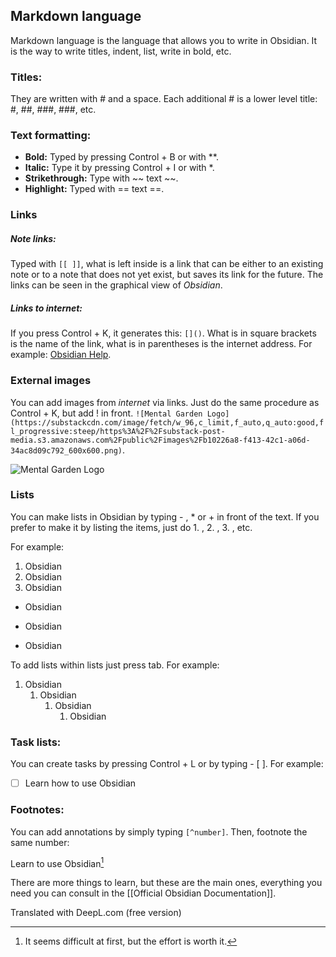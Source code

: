 ## Markdown language

Markdown language is the language that allows you to write in Obsidian. It is the way to write titles, indent, list, write in bold, etc.


### Titles:

They are written with # and a space. Each additional # is a lower level title: #, ##, ###, ###, etc.



### Text formatting:

- **Bold:** Typed by pressing Control + B or with **. 
- **Italic:** Type it by pressing Control + I or with *. 
- **Strikethrough:** Type with ~~ text ~~.
- **Highlight:** Typed with == text ==.

### Links

##### Note links: 
Typed with `[[ ]]`, what is left inside is a link that can be either to an existing note or to a note that does not yet exist, but saves its link for the future. The links can be seen in the graphical view of *Obsidian*.

##### Links to *internet:*

If you press Control + K, it generates this: `[]()`. What is in square brackets is the name of the link, what is in parentheses is the internet address. For example: [Obsidian Help](https://help.obsidian.md).

### External images

You can add images from *internet* via links. Just do the same procedure as Control + K, but add ! in front.
`![Mental Garden Logo](https://substackcdn.com/image/fetch/w_96,c_limit,f_auto,q_auto:good,fl_progressive:steep/https%3A%2F%2Fsubstack-post-media.s3.amazonaws.com%2Fpublic%2Fimages%2Fb10226a8-f413-42c1-a06d-34ac8d09c792_600x600.png)`.

![Mental Garden Logo](https://substackcdn.com/image/fetch/w_96,c_limit,f_auto,q_auto:good,fl_progressive:steep/https%3A%2F%2Fsubstack-post-media.s3.amazonaws.com%2Fpublic%2Fimages%2Fb10226a8-f413-42c1-a06d-34ac8d09c792_600x600.png)

### Lists

You can make lists in Obsidian by typing - , * or + in front of the text. If you prefer to make it by listing the items, just do 1. , 2. , 3. , etc.

For example:
1. Obsidian
2. Obsidian
3. Obsidian
- Obsidian
* Obsidian
+ Obsidian

To add lists within lists just press tab. For example:

1. Obsidian
	1. Obsidian
		1. Obsidian
			1. Obsidian

### Task lists:

You can create tasks by pressing Control + L or by typing - [ ]. For example: 
- [ ] Learn how to use Obsidian

### Footnotes:

You can add annotations by simply typing `[^number]`. Then, footnote the same number:

Learn to use Obsidian[^1]


[^1]: It seems difficult at first, but the effort is worth it.


There are more things to learn, but these are the main ones, everything you need you can consult in the [[Official Obsidian Documentation]].

Translated with DeepL.com (free version)